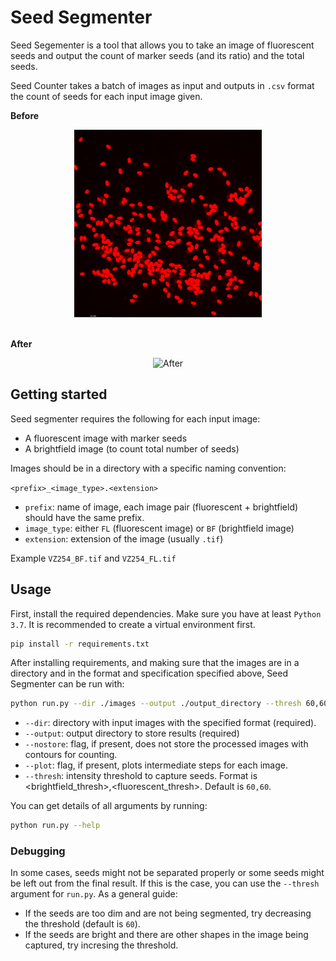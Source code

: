 # Seed Segmenter

Seed Segementer is a tool that allows you to take an image of fluorescent seeds and output the count of marker seeds (and its ratio) and the total seeds.

Seed Counter takes a batch of images as input and outputs in `.csv` format the count of seeds for each input image given.

**Before**
<div style="text-align:center">
    <img src="readme_imgs/before.jpg" alt="Before" height="300">
</div>

<br>

**After**
<div style="text-align:center">
    <img src="readme_imgs/segmented.png" alt="After" height="300">
</div>

## Getting started
Seed segmenter requires the following for each input image:
- A fluorescent image with marker seeds
- A brightfield image (to count total number of seeds)

Images should be in a directory with a specific naming convention:

`<prefix>_<image_type>.<extension>`
- `prefix`: name of image, each image pair (fluorescent + brightfield) should have the same prefix.
- `image_type`: either `FL` (fluorescent image) or `BF` (brightfield image)
- `extension`: extension of the image (usually `.tif`)

Example `VZ254_BF.tif` and `VZ254_FL.tif`

## Usage

First, install the required dependencies. Make sure you have at least `Python 3.7`. It is recommended to create a virtual environment first.
```bash
pip install -r requirements.txt
```

After installing requirements, and making sure that the images are in a directory and in the format and specification specified above, Seed Segmenter can be run with:
```bash
python run.py --dir ./images --output ./output_directory --thresh 60,60
```
- `--dir`: directory with input images with the specified format (required).
- `--output`: output directory to store results (required)
- `--nostore`: flag, if present, does not store the processed images with contours for counting.
- `--plot`: flag, if present, plots intermediate steps for each image.
- `--thresh`: intensity threshold to capture seeds. Format is <brightfield_thresh>,<fluorescent_thresh>. Default is `60,60`.

You can get details of all arguments by running:
```bash
python run.py --help
```

### Debugging
In some cases, seeds might not be separated properly or some seeds might be left out from the final result. If this is the case, you can use the `--thresh` argument for `run.py`. As a general guide:
- If the seeds are too dim and are not being segmented, try decreasing the threshold (default is `60`).
- If the seeds are bright and there are other shapes in the image being captured, try incresing the threshold.
